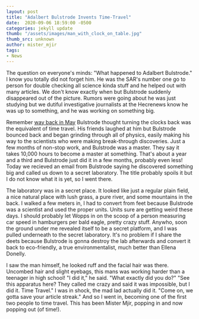 ```yaml
---
layout: post
title: "Adalbert Bulstrode Invents Time-Travel"
date:  2020-09-06 18:59:00 -0500
categories: jekyll update
thumb: "/assets/images/man_with_clock_on_table.jpg"
thumb_src: unknown
author: mister_mjir
tags:
- News
---
```


The question on everyone's minds: "What happened to Adalbert Bulstrode." I know you totally did not forget him. He was the SAR's number one go to person for double
checking all science kinda stuff and he helped out with many articles. We don't know exactly when but Bulstrode suddenly disappeared out of the picture. Rumors were
going about he was just studying but we dutiful investigative journalists at the Hecrenews know he was up to something, and he was working on something big.

Remember [way back in May](https://hecrenews.github.io/jekyll/update/2020/05/11/changing-clock-time-does-not-allow-you-to-time-travel.html) Bulstrode thought
turning the clocks back was the equivalent of time travel. His friends laughed at him but Bulstrode bounced back and began grinding through all of physics, easily
making his way to the scientists who were making break-through discoveries. Just a few months of non-stop work, and Bulstrode was a master. They say it takes 10,000
hours to become a master at something. That's about a year and a third and Bulstrode just did it in a few months, probably even less! Today we recieved an email
from Bulstrode saying he discovered something big and called us down to a secret laboratory. The title probably spoils it but I do not know what it is yet, so I
went there.

The laboratory was in a secret place. It looked like just a regular plain field, a nice natural place with lush grass, a pure river, and some mountains in the back.
I walked a few meters in, I had to convert from feet because Bulstrode was a scientist and used the proper units. Units sure are getting weird these days. I should
probably let Wopps in on the scoop of a person measuring car speed in hamburgers per bald eagle, pretty crazy stuff. Anywho, soon the ground under me revealed itself
to be a secret platform, and I was pulled underneath to the secret laboratory. It's no problem if I share the deets because Bulstrode is gonna destroy the lab
afterwards and convert it back to eco-friendly, a true environmentalist, much better than Ellena Donelly.

I saw the man himself, he looked ruff and the facial hair was there. Uncombed hair and slight eyebags, this mans was working harder than a teenager in high school!
"I did it," he said. "What exactly did you do?" "See this apparatus here? They called me crazy and said it was impossible, but I did it. Time Travel." I was in shock,
the mad lad actually did it. "Come on, we gotta save your article streak." And so I went in, becoming one of the first two people to time travel. This has been
Mister Mjir, popping in and now popping out (of time!).
